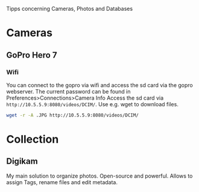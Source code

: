 Tipps concerning Cameras, Photos and Databases




# Cameras
## GoPro Hero 7
### Wifi
You can connect to the gopro via wifi and access the sd card via the gopro webserver.
The current password can be found in Preferences>Connections>Camera Info
Access the sd card via `http://10.5.5.9:8080/videos/DCIM/`. Use e.g. wget to download files.
```bash
wget -r -A .JPG http://10.5.5.9:8080/videos/DCIM/
```

# Collection
## Digikam
My main solution to organize photos. Open-source and powerful. Allows to assign Tags, rename files and edit metadata.